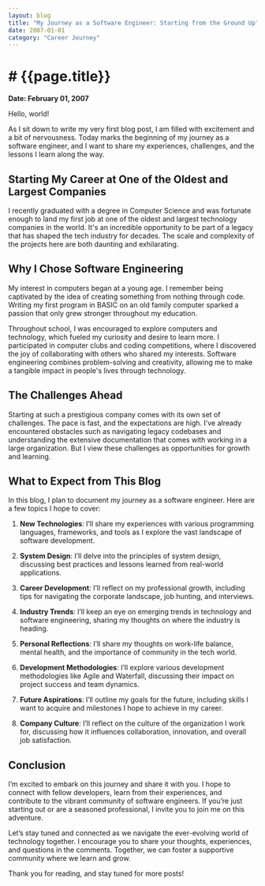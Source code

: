 ```yaml
---
layout: blog
title: "My Journey as a Software Engineer: Starting from the Ground Up"
date: 2007-01-01
category: "Career Journey"
---
```



<h1># {{page.title}}</h1>

**Date: February 01, 2007**

Hello, world!

As I sit down to write my very first blog post, I am filled with excitement and a bit of nervousness. Today marks the beginning of my journey as a software engineer, and I want to share my experiences, challenges, and the lessons I learn along the way.

## Starting My Career at One of the Oldest and Largest Companies

I recently graduated with a degree in Computer Science and was fortunate enough to land my first job at one of the oldest and largest technology companies in the world. It's an incredible opportunity to be part of a legacy that has shaped the tech industry for decades. The scale and complexity of the projects here are both daunting and exhilarating.

## Why I Chose Software Engineering

My interest in computers began at a young age. I remember being captivated by the idea of creating something from nothing through code. Writing my first program in BASIC on an old family computer sparked a passion that only grew stronger throughout my education. 

Throughout school, I was encouraged to explore computers and technology, which fueled my curiosity and desire to learn more. I participated in computer clubs and coding competitions, where I discovered the joy of collaborating with others who shared my interests. Software engineering combines problem-solving and creativity, allowing me to make a tangible impact in people's lives through technology.

## The Challenges Ahead

Starting at such a prestigious company comes with its own set of challenges. The pace is fast, and the expectations are high. I’ve already encountered obstacles such as navigating legacy codebases and understanding the extensive documentation that comes with working in a large organization. But I view these challenges as opportunities for growth and learning.

## What to Expect from This Blog

In this blog, I plan to document my journey as a software engineer. Here are a few topics I hope to cover:

1. **New Technologies**: I’ll share my experiences with various programming languages, frameworks, and tools as I explore the vast landscape of software development.

2. **System Design**: I’ll delve into the principles of system design, discussing best practices and lessons learned from real-world applications.

3. **Career Development**: I’ll reflect on my professional growth, including tips for navigating the corporate landscape, job hunting, and interviews.

4. **Industry Trends**: I’ll keep an eye on emerging trends in technology and software engineering, sharing my thoughts on where the industry is heading.

5. **Personal Reflections**: I’ll share my thoughts on work-life balance, mental health, and the importance of community in the tech world.

6. **Development Methodologies**: I’ll explore various development methodologies like Agile and Waterfall, discussing their impact on project success and team dynamics.

7. **Future Aspirations**: I’ll outline my goals for the future, including skills I want to acquire and milestones I hope to achieve in my career.

8. **Company Culture**: I’ll reflect on the culture of the organization I work for, discussing how it influences collaboration, innovation, and overall job satisfaction.

## Conclusion

I’m excited to embark on this journey and share it with you. I hope to connect with fellow developers, learn from their experiences, and contribute to the vibrant community of software engineers. If you’re just starting out or are a seasoned professional, I invite you to join me on this adventure.

Let’s stay tuned and connected as we navigate the ever-evolving world of technology together. I encourage you to share your thoughts, experiences, and questions in the comments. Together, we can foster a supportive community where we learn and grow.

Thank you for reading, and stay tuned for more posts!
